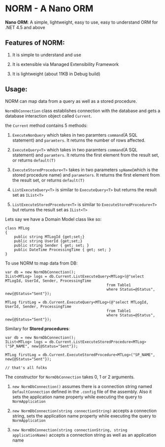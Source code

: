 # NORM - A Nano ORM

**Nano ORM**: A simple, lightweight, easy to use, easy to understand ORM for .NET 4.5 and above

Features of NORM:
-----------------------
1) It is simple to understand and use

2) It is extensible via Managed Extensibility Framework

3) It is lightweight (about 11KB in Debug build)

Usage:
-------

NORM can map data from a query as well as a stored procedure.

`NormDbConnection` class establishes connection with the database and gets a database interaction object called `Current`. 

the `Current` method contains 5 methods:

1. `ExecuteNonQuery` which takes in two paramters `command`(A SQL statement) and `paramters`. It returns the number of rows affected.

2. `ExecuteQuery<T>` which takes in two paramters `command`(A SQL statement) and `paramters`. It returns the first element from the result set, or returns `default(T)`

3. `ExecuteStoredProcedure<T>` takes in two parameters `spName`(which is the stored procedure name) and `parameters`. It returns the first element from the result set, or returns `default(T)`

4. `ListExecuteQuery<T>` is similar to `ExecuteQuery<T>` but returns the result set as `IList<T>`

5. `ListExecuteStoredProcedure<T>` is similar to `ExecuteStoredProcedure<T>` but returns the result set as `IList<T>`

Lets say we have a Domain Model class like so: 

    class MTLog
    {
        public string MTLogId {get;set;}
        public string UserId {get;set;}
        public string Sender { get; set; }
        public DateTime ProcessingTime { get; set; }
    }


To use NORM to map data from DB:

    var db = new NormDbConnection();
    IList<MTLog> logs = db.Current.ListExecuteQuery<MTLog>(@"select MTLogId, UserId, Sender, ProcessingTime 
                                                  from Table1 
                                                  where Status=@Status", new{@Status="Sent"});

    MTLog firstLog = db.Current.ExecuteQuery<MTLog>(@"select MTLogId, UserId, Sender, ProcessingTime 
                                                  from Table1 
                                                  where Status=@Status", new{@Status="Sent"});

Similary for **Stored procedures**:

    var db = new NormDbConnection();
    IList<MTLog> logs = db.Current.ListExecuteStoredProcedure<MTLog>("SP_NAME", new{@Status="Sent"});

    MTLog firstLog = db.Current.ExecuteStoredProcedure<MTLog>("SP_NAME", new{@Status="Sent"});

    // that's all folks

The constructor for `NormDbConnection` takes 0, 1 or 2 arguments.

1) `new NormDbConnection()` assumes there is a connection string named `DefaultConnection` defined in the `.config` file of the assembly.
Also it sets the application name property while executing the query to `NormApplication`

2) `new NormDbConnection(string connectionString)` accepts a connection string, sets the application name property while executing the query to `NormApplication`

3) `new NormDbConnection(string connectionString, string applicationName)` accepts a connection string as well as an application name 



